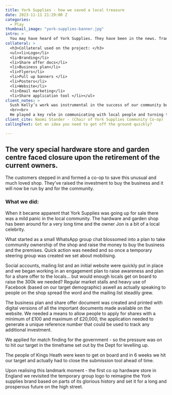 ```yaml
---
title: York Supplies - how we saved a local treasure
date: 2023-11-11 21:29:00 Z
categories:
  - Play
thumbnail_image: "york-supplies-banner.jpg"
intro: >
  You may have heard of York Supplies. They have been in the news. Trading in the vibrant Birmingham suburb of Kings Heath since 1947, the very special hardware store and garden centre faced closure upon the retirement of the current owners. This is how we saved it. 
collateral: >
  <h3>Collateral used on the project: </h3>
  <ul><li>Logo</li>
  <li>Branding</li>
  <li>Share offer docs</li>
  <li>Business plan</li>
  <li>Flyers</li>
  <li>Pull up banners </li>
  <li>Posters</li>
  <li>Website</li>
  <li>Email marketing</li>
  <li>Share application tool </li></ul>
client_notes: >
  Sush Kelly’s work was instrumental in the success of our community buyout project. He has built our website, including application forms, and designed strong logos, clear brand identities and attractive professional documentation. And he did all this at speed  and with endless good humour and where necessary grace under fire. 
  <br><br>
  He played a key role in communicating with local people and turning them into investors, and we are enormously grateful. We look forward to continuing to work with Sush in the long term.
client_cite: Naomi Stander - (Chair of York Supplies Community Co-op)
callingText: Got an idea you need to get off the ground quickly?

---
```


## The very special hardware store and garden centre faced closure upon the retirement of the current owners.

The customers stepped in and formed a co-op to save this unusual and much loved shop. They’ve raised the investment to buy the business and it will now be run by and for the community.

### What we did:

When it became apparent that York Supplies was going up for sale there was a mild panic in the local community. The hardware and garden shop has been around for a very long time and the owner Jon is a bit of a local celebrity.

What started as a small WhatsApp group chat blossomed into a plan to take community ownership of the shop and raise the money to buy the business and the premises.
Quick action was needed and so once a temporary steering group was created we set about mobilising. 

Social accounts, mailing list and an initial website were quickly put in place and we began working in an engagement plan to raise awareness and plan for a share offer to the locals… but would enough locals get on board to raise the 300k we needed? 
Regular market stalls and heavy use of Facebook (based on our target demographic) aswell as actually speaking to people on the shop spread the word and the mailing list steadily grew.

The business plan and share offer document was created and printed with digital versions of all the important documents made available on the website. 
We needed a means to allow people to apply for shares with a minimum of £100 and maximum of £20,000, the application needed to generate a unique reference number that could be used to track any additional investment. 

We applied for match finding for the government - so the pressure was on to hit our target in the timeframe set out by the Dept for levelling up.

The people of Kings Heath were keen to get on board and in 6 weeks we hit our target and actually had to close the submission tool ahead of time. 

Upon realising this landmark moment - the first co op hardware store in England we revisited the temporary group logo to reimagine the York supplies brand based on parts of its glorious history and set it for a long and prosperous future on the high street. 



